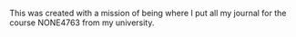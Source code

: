 This was created with a mission of being where I put all my journal for the course NONE4763 from my university.
